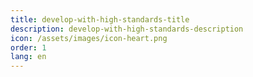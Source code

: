 ```yaml
---
title: develop-with-high-standards-title
description: develop-with-high-standards-description
icon: /assets/images/icon-heart.png
order: 1
lang: en
---
```

